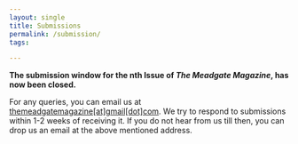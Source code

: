 ```yaml
---
layout: single
title: Submissions
permalink: /submission/
tags:

---
```


**The submission window for the nth Issue of _The Meadgate Magazine_,  has now been closed.**


For any queries, you can email us at [themeadgatemagazine[at]gmail[dot]com](mailto:themeadgatemagazine@gmail.com). We try to respond to submissions within 1-2 weeks of receiving it. If you do not hear from us till then, you can drop us an email at the above mentioned address.
